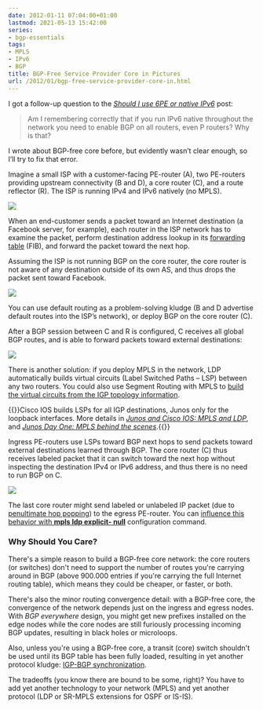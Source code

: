 ```yaml
---
date: 2012-01-11 07:04:00+01:00
lastmod: 2021-05-13 15:42:00
series:
- bgp-essentials
tags:
- MPLS
- IPv6
- BGP
title: BGP-Free Service Provider Core in Pictures
url: /2012/01/bgp-free-service-provider-core-in.html
---
```

I got a follow-up question to the [*Should I use 6PE or native IPv6*](/2012/01/should-i-use-6pe-or-native-ipv6.html) post: 

> Am I remembering correctly that if you run IPv6 native throughout the network you need to enable BGP on all routers, even P routers? Why is that?

I wrote about BGP-free core before, but evidently wasn’t clear enough, so I’ll try to fix that error.

Imagine a small ISP with a customer-facing PE-router (A), two PE-routers providing upstream connectivity (B and D), a core router (C), and a route reflector (R). The ISP is running IPv4 and IPv6 natively (no MPLS).
<!--more-->
![](s400-BGP_FC_1.png)

When an end-customer sends a packet toward an Internet destination (a Facebook server, for example), each router in the ISP network has to examine the packet, perform destination address lookup in its [forwarding table](/2010/09/ribs-and-fibs.html) (FIB), and forward the packet toward the next hop.

Assuming the ISP is not running BGP on the core router, the core router is not aware of any destination outside of its own AS, and thus drops the packet sent toward Facebook.

![](s400-BGP_FC_2.png)

You can use default routing as a problem-solving kludge (B and D advertise default routes into the ISP’s network), or deploy BGP on the core router (C).

After a BGP session between C and R is configured, C receives all global BGP routes, and is able to forward packets toward external destinations:

![](s400-BGP_FC_3.png)

There is another solution: if you deploy MPLS in the network, LDP automatically builds virtual circuits (Label Switched Paths – LSP) between any two routers. You could also use Segment Routing with MPLS to [build the virtual circuits from the IGP topology information](/2021/05/segment-routing-ids-mpls-labels.html).

{{<note info>}}Cisco IOS builds LSPs for all IGP destinations, Junos only for the loopback interfaces. More details in [*Junos and Cisco IOS: MPLS and LDP*](/2011/11/junos-versus-cisco-ios-mpls-and-ldp.html), and [*Junos Day One: MPLS behind the scenes*](/2011/12/junos-day-one-mpls-behind-scenes.html).{{</note>}}

Ingress PE-routers use LSPs toward BGP next hops to send packets toward external destinations learned through BGP. The core router (C) thus receives labeled packet that it can switch toward the next hop without inspecting the destination IPv4 or IPv6 address, and thus there is no need to run BGP on C.

![](s400-BGP_FC_4.png)

The last core router might send labeled or unlabeled IP packet (due to [penultimate hop popping](/2011/07/penultimate-hop-popping-php-demystified.html)) to the egress PE-router. You can [influence this behavior with **mpls ldp explicit- null**](/kb/tag/MPLS/Implicit_Explicit_NULL.html) configuration command.

### Why Should You Care?

There's a simple reason to build a BGP-free core network: the core routers (or switches) don't need to support the number of routes you're carrying around in BGP (above 900.000 entries if you're carrying the full Internet routing table), which means they could be cheaper, or faster, or both. 

There's also the minor routing convergence detail: with a BGP-free core, the convergence of the network depends just on the ingress and egress nodes. With *BGP everywhere* design, you might get new prefixes installed on the edge nodes while the core nodes are still furiously processing incoming BGP updates, resulting in black holes or microloops. 

Also, unless you're using a BGP-free core, a transit (core) switch shouldn't be used until its BGP table has been fully loaded, resulting in yet another protocol kludge: [IGP-BGP synchronization](/2017/08/synchronizing-bgp-and-ospf-or-ospf-and.html).

The tradeoffs (you know there are bound to be some, right)? You have to add yet another technology to your network (MPLS) and yet another protocol (LDP or SR-MPLS extensions for OSPF or IS-IS).
